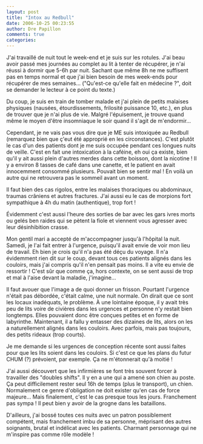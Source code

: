 ```yaml
---
layout: post
title: "Intox au Redbull"
date: 2006-10-25 00:23:55
author: Dre Papillon
comments: true
categories: 
---
```



J'ai travaillé de nuit tout le week-end et je suis sur les rotules. J'ai beau avoir passé mes journées au complet au lit à tenter de récupérer, je n'ai réussi à dormir que 5-6h par nuit. Sachant que même 8h ne me suffisent pas en temps normal et que j'ai bien besoin de mes week-ends pour récupérer de mes semaines... ("Qu'est-ce qu'elle fait en médecine ?", doit se demander le lecteur à ce point du texte.)

Du coup, je suis en train de tomber malade et j'ai plein de petits malaises physiques (nausées, étourdissements, frilosité puissance 10, etc.), en plus de trouver que je n'ai plus de vie. Malgré l'épuisement, je trouve quand même le moyen d'être insomniaque le soir quand il s'agit de m'endormir...

Cependant, je ne vais pas vous dire que je ME suis intoxiquée au Redbull (remarquez bien que ç'eut été approprié en les circonstances). C'est plutôt le cas d'un des patients dont je me suis occupée pendant ces longues nuits de veille. C'est en fait une intoxication à la caféine, eh oui ça existe, bien qu'il y ait aussi plein d'autres merdes dans cette boisson, dont la nicotine ! Il y a environ 8 tasses de café dans une canette, et le patient en avait innocemment consommé plusieurs. Pouvait bien se sentir mal ! En voilà un autre qui ne retrouvera pas le sommeil avant un moment.

Il faut bien des cas rigolos, entre les malaises thoraciques ou abdominaux, traumas crâniens et autres fractures. J'ai aussi eu le cas de morpions fort sympathique à 4h du matin (authentique), trop fort !

Évidemment c'est aussi l'heure des sorties de bar avec les gars ivres morts ou gelés ben raides qui se pètent la fiole et viennent vous agresser avec leur désinhibition crasse.

Mon gentil mari a accepté de m'accompagner jusqu'à l'hôpital la nuit. Samedi, je l'ai fait entrer à l'urgence, puisqu'il avait envie de voir mon lieu de travail. Eh bien je crois qu'il n'a pas été déçu du voyage. Il n'a évidemment rien dit sur le coup, devant tous ces patients alignés dans les couloirs, mais j'ai compris qu'il n'en pensait pas moins. Il a vite eu envie de ressortir ! C'est sûr que comme ça, hors contexte, on se sent aussi de trop et mal à l'aise devant la maladie, j'imagine...

Il faut avouer que l'image a de quoi donner un frisson. Pourtant l'urgence n'était pas débordée, c'était calme, une nuit normale. On dirait que ce sont les locaux inadéquats, le problème. À une lointaine époque, il y avait très peu de lits voire de civières dans les urgences et personne n'y restait bien longtemps. Elles pouvaient donc être conçues petites et en forme de labyrinthe. Maintenant, il a fallu y entasser des dizaines de lits, alors on les a naturellement alignés dans les couloirs. Avec parfois, mais pas toujours, des petits rideaux (trop courts).

Je me demande si les urgences de conception récente sont aussi faites pour que les lits soient dans les couloirs. Si c'est ce que les plans du futur CHUM (?) prévoient, par exemple. Ça ne m'étonnerait qu'à moitié !

J'ai aussi découvert que les infirmières se font très souvent forcer à travailler des "doubles shifts". Il y en a une qui a amené son chien au poste. Ça peut difficilement rester seul 16h de temps (plus le transport), un chien. Normalement ce genre d'obligation ne doit exister qu'en cas de force majeure... Mais finalement, c'est le cas presque tous les jours. Franchement pas sympa ! Il peut bien y avoir de la grogne dans les bataillons.

D'ailleurs, j'ai bossé toutes ces nuits avec un patron possiblement compétent, mais franchement imbu de sa personne, méprisant des autres soignants, brutal et indélicat avec les patients. Charmant personnage qui ne m'inspire pas comme rôle modèle !